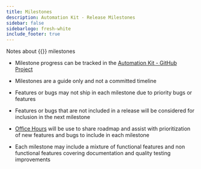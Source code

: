 ```yaml
---
title: Milestones
description: Automation Kit - Release Milestones
sidebar: false
sidebarlogo: fresh-white
include_footer: true
---
```


Notes about {{<product-name>}} milestones

- Milestone progress can be tracked in the [Automation Kit - GitHub Project](https://github.com/orgs/microsoft/projects/486)

- Milestones are a guide only and not a committed timeline

- Features or bugs may not ship in each milestone due to priority bugs or features

- Features or bugs that are not included in a release will be considered for inclusion in the next milestone

- [Office Hours](/office-hours) will be use to share roadmap and assist with prioritization of new features and bugs to include in each milestone

- Each milestone may include a mixture of functional features and non functional features covering documentation and quality testing improvements

